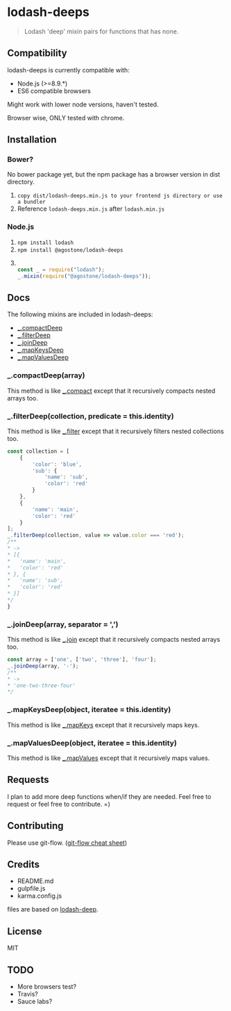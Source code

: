 # lodash-deeps
> Lodash 'deep' mixin pairs for functions that has none.

## Compatibility
lodash-deeps is currently compatible with:
- Node.js (>=8.9.*)
- ES6 compatible browsers

Might work with lower node versions, haven't tested.

Browser wise, ONLY tested with chrome.

## Installation
### Bower?
No bower package yet, but the npm package has a browser version in dist directory.

1. `copy dist/lodash-deeps.min.js to your frontend js directory or use a bundler`
2. Reference `lodash-deeps.min.js` after `lodash.min.js`

### Node.js
1. `npm install lodash`
2. `npm install @agostone/lodash-deeps`
3. 
    ``` javascript

    const _ = require("lodash");
    _.mixin(require("@agostone/lodash-deeps"));
    ```

## Docs
The following mixins are included in lodash-deeps:
- [_.compactDeep](#_compactdeeparray)
- [_.filterDeep](#_filterdeepcollection-predicate)
- [_.joinDeep](#_joindeeparray-separator)
- [_.mapKeysDeep](#_mapkeysdeepobject-iteratee)
- [_.mapValuesDeep](#_mapvaluesdeepobject-iteratee)

### _.compactDeep(array)
This method is like [_.compact](https://lodash.com/docs/#compact) except that it recursively compacts nested arrays too.

### _.filterDeep(collection, predicate = this.identity)
This method is like [_.filter](https://lodash.com/docs/#filter) except that it recursively filters nested collections too.

```javascript
const collection = [
    {
        'color': 'blue',
        'sub': {
            'name': 'sub',
            'color': 'red'
        }
    },
    {
        'name': 'main',
        'color': 'red'
    }
];
_.filterDeep(collection, value => value.color === 'red');
/**
* ->
* [{
*   'name': 'main',
*   'color': 'red'
* }, {
*   'name': 'sub',
*   'color': 'red'
* }]
*/
}
```

### _.joinDeep(array, separator = ',')
This method is like [_.join](https://lodash.com/docs/#join) except that it recursively compacts nested arrays too.

```javascript
const array = ['one', ['two', 'three'], 'four'];
_.joinDeep(array, '-');
/**
* ->
* 'one-two-three-four'
*/
```

### _.mapKeysDeep(object, iteratee = this.identity)
This method is like [_.mapKeys](https://lodash.com/docs/#mapKeys) except that it recursively maps keys.

### _.mapValuesDeep(object, iteratee = this.identity)
This method is like [_.mapValues](https://lodash.com/docs/#mapValues) except that it recursively maps values.

## Requests
I plan to add more deep functions when/if they are needed.
Feel free to request or feel free to contribute. =)

## Contributing
Please use git-flow. ([git-flow cheat sheet](https://danielkummer.github.io/git-flow-cheatsheet/))

## Credits
- README.md
- gulpfile.js
- karma.config.js

files are based on [lodash-deep](https://github.com/marklagendijk/lodash-deep).

## License
MIT

## TODO
- More browsers test?
- Travis?
- Sauce labs?
